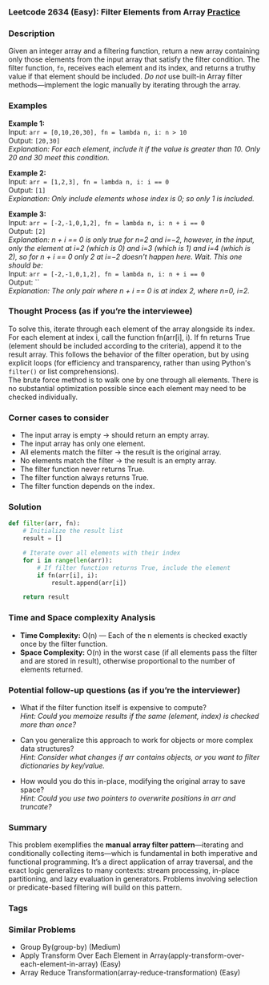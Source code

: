 ### Leetcode 2634 (Easy): Filter Elements from Array [Practice](https://leetcode.com/problems/filter-elements-from-array)

### Description  
Given an integer array and a filtering function, return a new array containing only those elements from the input array that satisfy the filter condition. The filter function, `fn`, receives each element and its index, and returns a truthy value if that element should be included. *Do not* use built-in Array filter methods—implement the logic manually by iterating through the array.

### Examples  

**Example 1:**  
Input: `arr = [0,10,20,30], fn = lambda n, i: n > 10`  
Output: `[20,30]`  
*Explanation: For each element, include it if the value is greater than 10. Only 20 and 30 meet this condition.*

**Example 2:**  
Input: `arr = [1,2,3], fn = lambda n, i: i == 0`  
Output: `[1]`  
*Explanation: Only include elements whose index is 0; so only 1 is included.*

**Example 3:**  
Input: `arr = [-2,-1,0,1,2], fn = lambda n, i: n + i == 0`  
Output: `[2]`  
*Explanation: n + i == 0 is only true for n=2 and i=−2, however, in the input, only the element at i=2 (which is 0) and i=3 (which is 1) and i=4 (which is 2), so for n + i == 0 only 2 at i=−2 doesn't happen here. Wait. This one should be:*  
Input: `arr = [-2,-1,0,1,2], fn = lambda n, i: n + i == 0`  
Output: ``  
*Explanation: The only pair where n + i == 0 is at index 2, where n=0, i=2.*

### Thought Process (as if you’re the interviewee)  
To solve this, iterate through each element of the array alongside its index. For each element at index i, call the function fn(arr[i], i). If fn returns True (element should be included according to the criteria), append it to the result array. This follows the behavior of the filter operation, but by using explicit loops (for efficiency and transparency, rather than using Python's `filter()` or list comprehensions).  
The brute force method is to walk one by one through all elements. There is no substantial optimization possible since each element may need to be checked individually.

### Corner cases to consider  
- The input array is empty → should return an empty array.
- The input array has only one element.
- All elements match the filter → the result is the original array.
- No elements match the filter → the result is an empty array.
- The filter function never returns True.
- The filter function always returns True.
- The filter function depends on the index.

### Solution

```python
def filter(arr, fn):
    # Initialize the result list
    result = []

    # Iterate over all elements with their index
    for i in range(len(arr)):
        # If filter function returns True, include the element
        if fn(arr[i], i):
            result.append(arr[i])

    return result
```

### Time and Space complexity Analysis  

- **Time Complexity:** O(n) — Each of the n elements is checked exactly once by the filter function.
- **Space Complexity:** O(n) in the worst case (if all elements pass the filter and are stored in result), otherwise proportional to the number of elements returned.

### Potential follow-up questions (as if you’re the interviewer)  

- What if the filter function itself is expensive to compute?  
  *Hint: Could you memoize results if the same (element, index) is checked more than once?*

- Can you generalize this approach to work for objects or more complex data structures?  
  *Hint: Consider what changes if arr contains objects, or you want to filter dictionaries by key/value.*

- How would you do this in-place, modifying the original array to save space?  
  *Hint: Could you use two pointers to overwrite positions in arr and truncate?*

### Summary
This problem exemplifies the **manual array filter pattern**—iterating and conditionally collecting items—which is fundamental in both imperative and functional programming. It’s a direct application of array traversal, and the exact logic generalizes to many contexts: stream processing, in-place partitioning, and lazy evaluation in generators. Problems involving selection or predicate-based filtering will build on this pattern.

### Tags

### Similar Problems
- Group By(group-by) (Medium)
- Apply Transform Over Each Element in Array(apply-transform-over-each-element-in-array) (Easy)
- Array Reduce Transformation(array-reduce-transformation) (Easy)